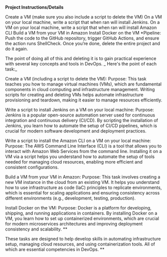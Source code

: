 **Project Instructions/Details**

Create a VM (make sure you also include a script to delete the VM)
On a VM on your local machine, write a script that when ran will install Jenkins.
On a VM on your local machine, write a script that when ran will install Amazon CLI
Build a VM from your VM in Amazon
Install Docker on the VM
*Pipeline: Push the code to the GitHub repository, trigger GitHub Actions, and ensure the action runs ShellCheck.
Once you’re done, delete the entire project and do it again. 

The point of doing all of this and deleting it is to gain practical experience with several key concepts and tools in DevOps. 
_
Here's the point of each task:_

Create a VM (including a script to delete the VM):
Purpose: This task teaches you how to manage virtual machines (VMs), which are fundamental components in cloud computing and infrastructure management. Writing scripts for creating and deleting VMs helps automate infrastructure provisioning and teardown, making it easier to manage resources efficiently.

Write a script to install Jenkins on a VM on your local machine:
Purpose: Jenkins is a popular open-source automation server used for continuous integration and continuous delivery (CI/CD). By scripting the installation of Jenkins, you learn how to automate the setup of CI/CD pipelines, which is crucial for modern software development and deployment practices.

Write a script to install the Amazon CLI on a VM on your local machine:
Purpose: The AWS Command Line Interface (CLI) is a tool that allows you to interact with Amazon Web Services from the command line. Installing it on a VM via a script helps you understand how to automate the setup of tools needed for managing cloud resources, enabling more efficient and consistent configurations.

Build a VM from your VM in Amazon:
Purpose: This task involves creating a new VM instance in the cloud from an existing VM. It helps you understand how to use infrastructure as code (IaC) principles to replicate environments, which is essential for scaling applications and ensuring consistency across different environments (e.g., development, testing, production).

Install Docker on the VM:
Purpose: Docker is a platform for developing, shipping, and running applications in containers. By installing Docker on a VM, you learn how to set up containerized environments, which are crucial for modern microservices architectures and improving deployment consistency and scalability.
**


These tasks are designed to help develop skills in automating infrastructure setup, managing cloud resources, and using containerization tools. All of which are essential competencies in DevOps. **
